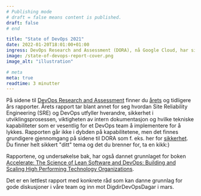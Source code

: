 ```yaml
---
# Publishing mode
# draft = false means content is published. 
draft: false
# end

title: "State of DevOps 2021"
date: 2022-01-20T18:01:00+01:00
ingress: DevOps Research and Assessment (DORA), nå Google Cloud, har siden 2014 utgitt rapporten State of DevOps. En rapport som fokuserer på leveransekapasiteten til utviklingsteam og hvilke praksiser og kapabiliteter som påvirker den - og ikke minst hvordan bedre leveransekapasiteten.
image: /state-of-devops-report-cover.png
image_alt: "illustration"

# meta
meta: true
readtime: 3 minutter
---
```


På sidene til [DevOps Research and Assessment](https://www.devops-research.com/research.html) finner du [årets](https://services.google.com/fh/files/misc/state-of-devops-2021.pdf) og tidligere års rapporter. Årets rapport tar blant annet for seg hvordan Site Reliability Engineering (SRE) og DevOps utfyller hverandre, sikkerhet i utviklingsprosessen, viktigheten av intern dokumentasjon og hvilke tekniske kapabiliteter som er vesentlig for et DevOps team å implementere for å lykkes. Rapporten går ikke i dybden på kapabilitetene, men det finnes grundigere gjennomgang på sidene til DORA som f. eks. her for [sikkerhet](https://cloud.google.com/architecture/devops/devops-tech-shifting-left-on-security). Du finner helt sikkert "ditt" tema og det du brenner for, ta en kikk:)

Rapportene, og undersøkelse bak, har også dannet grunnlaget for boken [Accelerate: The Science of Lean Software and DevOps: Building and Scaling High Performing Technology Organizations](https://www.adlibris.com/no/bok/accelerate-9781942788331?gclid=CjwKCAiA55mPBhBOEiwANmzoQqB4t3kq2E7DOls0e4Rx6THlmqX1-xFUeLbHtlMTAUuHdcI90Ph4LxoCn4oQAvD_BwE).

Det er en lettlest rapport med konkrete råd som kan danne grunnlag for gode diskusjoner i våre team og inn mot DigdirDevOpsDagar i mars.